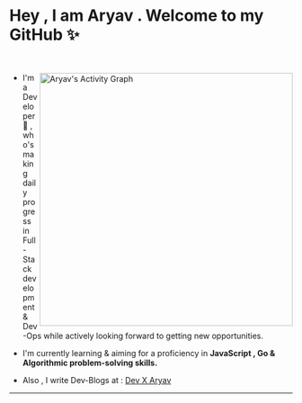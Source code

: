 


# Hey , I am Aryav . Welcome to my GitHub ✨

<br>
<p>
<img align="right" width="450px" alt="Aryav's Activity Graph" src="https://github-readme-stats.vercel.app/api?username=aryav-v&show_icons=true&count_private=true&theme=maroongold">

- I'm a Developer 🚀 , who's making daily progress in Full-Stack development & Dev-Ops while actively looking forward to getting new opportunities.

- I'm currently learning & aiming for a proficiency in <b>JavaScript , Go & Algorithmic problem-solving skills.</b>

-  Also , I write Dev-Blogs at : <a href="aryav.hashnode.dev">Dev X Aryav </a>

<hr>



</p>
</p>
 

 
